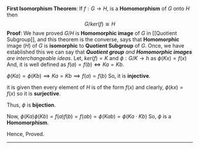 **First Isomorphism Theorem**: If $f : G \to H$, is a **Homomorphism** of $G$ onto $H$ then $$G / ker(f) \cong H$$
**Proof**: We have proved $G / H$ is **Homomorphic image** of $G$ in [[Quotient Subgroup]], and this theorem is the converse, says that **Homomorphic** image ($H$) of $G$ is **isomorphic** to **Quotient Subgroup** of $G$.
Once, we have established this we can say that ***Quotient group** and **Homomorphic images** are interchangeable ideas*.
Let, $ker(f) = K$
and $\phi: G/K \to h$ as $\phi(Kx) = f(x)$
And, it is well defined as $f(a) = f(b) \iff Ka = Kb$.

$\phi(Ka) = \phi(Kb) \implies Ka = Kb \implies f(a) = f(b)$
So, it is **injective**.

it is given then every element of $H$ is of the form $f(x)$ and clearly, $\phi(kx) = f(x)$ so it is **surjective**.

Thus, $\phi$ is **bijection**.

Now, $\phi(Ka)\phi(Kb) = f(a)f(b) = f(ab) = \phi(Kab) = \phi(Ka \cdot Kb)$ So, $\phi$ is a **Homomorphism**.

Hence, Proved.
***



